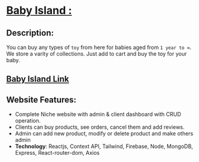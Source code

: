 

# [Baby Island :](https://baby-island-ccea1.web.app/)


## Description:
You can buy any types of `toy` from here for babies aged from `1 year to ∞`. We store a varity of collections. Just add to cart and buy the toy for your baby.

## [Baby Island Link](https://baby-island-ccea1.web.app/)

## Website Features: 
- Complete Niche website with admin & client dashboard with CRUD operation.
- Clients can buy products, see orders, cancel them and add reviews.
- Admin can add new product, modify or delete product and make others admin
- **Technology**: Reactjs, Context API, Tailwind, Firebase, Node, MongoDB, Express,
React-router-dom, Axios
